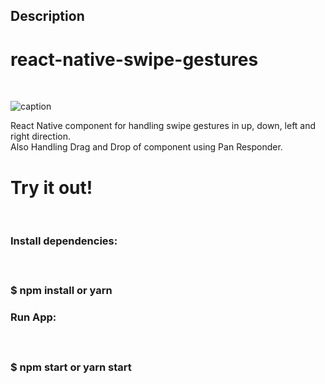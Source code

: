 ## Description

<h1>react-native-swipe-gestures</h1></br>

![caption](https://raw.github.com/dev-reactjs/react-hooks-task/master/src/assets/gif.gif)

React Native component for handling swipe gestures in up, down, left and right direction.</br>
Also Handling Drag and Drop of component using Pan Responder.

<h1>Try it out!</h1></br>

<h3><b>Install dependencies:</b><h3></br><p>$ npm install or yarn</p>

<h3><b>Run App:</b><h3></br><p>$ npm start or yarn start</p>
